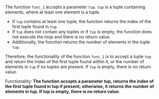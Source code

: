 The function `func_1` accepts a parameter `tup`. `tup` is a tuple containing elements, where at least one element is a tuple. 

- If `tup` contains at least one tuple, the function returns the index of the first tuple found in `tup`. 
- If `tup` does not contain any tuples or if `tup` is empty, the function does not execute the loop and there is no return value. 
- Additionally, the function returns the number of elements in the tuple `tup`.

Therefore, the functionality of the function `func_1` is to accept a tuple `tup` and return the index of the first tuple found within it, or the number of elements in `tup` if no tuples are present. If `tup` is empty, there is no return value. 

Functionality: **The function accepts a parameter tup, returns the index of the first tuple found in tup if present; otherwise, it returns the number of elements in tup. If tup is empty, there is no return value.**